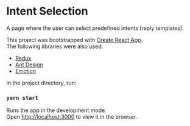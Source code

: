 # Intent Selection

A page where the user can select predefined intents (reply templates).

This project was bootstrapped with [Create React App](https://github.com/facebook/create-react-app).\
The following libraries were also used:
 - [Redux](https://redux.js.org/)
 - [Ant Design](https://ant.design)
 - [Emotion](https://emotion.sh/docs/styled)

In the project directory, run:

### `yarn start`

Runs the app in the development mode.\
Open [http://localhost:3000](http://localhost:3000) to view it in the browser.
